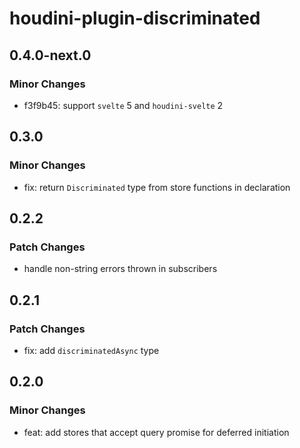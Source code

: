 # houdini-plugin-discriminated

## 0.4.0-next.0

### Minor Changes

- f3f9b45: support `svelte` 5 and `houdini-svelte` 2

## 0.3.0

### Minor Changes

- fix: return `Discriminated` type from store functions in declaration

## 0.2.2

### Patch Changes

- handle non-string errors thrown in subscribers

## 0.2.1

### Patch Changes

- fix: add `discriminatedAsync` type

## 0.2.0

### Minor Changes

- feat: add stores that accept query promise for deferred initiation
